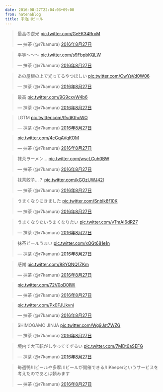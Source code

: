 ```yaml
---
date: 2016-08-27T22:04:03+09:00
from: hatenablog
title: 宇治川ビール
---
```


<p></p><blockquote class="twitter-tweet" data-lang="ja">
<p lang="ja" dir="ltr">最高の逆光 <a href="https://t.co/GeEK34RrxM">pic.twitter.com/GeEK34RrxM</a></p>— 抹茶 (@r7kamura) <a href="https://twitter.com/r7kamura/status/769410611151155200">2016年8月27日</a>
</blockquote><script async src="//platform.twitter.com/widgets.js" charset="utf-8"></script>

<p></p><blockquote class="twitter-tweet" data-lang="ja">
<p lang="ja" dir="ltr">平等〜〜〜 <a href="https://t.co/s9FbpbKQLW">pic.twitter.com/s9FbpbKQLW</a></p>— 抹茶 (@r7kamura) <a href="https://twitter.com/r7kamura/status/769412086015270912">2016年8月27日</a>
</blockquote><script async src="//platform.twitter.com/widgets.js" charset="utf-8"></script>

<p></p><blockquote class="twitter-tweet" data-lang="ja">
<p lang="ja" dir="ltr">あの屋根の上で光ってるやつほしい <a href="https://t.co/CwYsVd0W06">pic.twitter.com/CwYsVd0W06</a></p>— 抹茶 (@r7kamura) <a href="https://twitter.com/r7kamura/status/769422795205844993">2016年8月27日</a>
</blockquote><script async src="//platform.twitter.com/widgets.js" charset="utf-8"></script>

<p></p><blockquote class="twitter-tweet" data-lang="ja">
<p lang="ja" dir="ltr">最高 <a href="https://t.co/9G9cxvW4b6">pic.twitter.com/9G9cxvW4b6</a></p>— 抹茶 (@r7kamura) <a href="https://twitter.com/r7kamura/status/769424192349417472">2016年8月27日</a>
</blockquote><script async src="//platform.twitter.com/widgets.js" charset="utf-8"></script>

<p></p><blockquote class="twitter-tweet" data-lang="ja">
<p lang="da" dir="ltr">LGTM <a href="https://t.co/tfvdKthcWO">pic.twitter.com/tfvdKthcWO</a></p>— 抹茶 (@r7kamura) <a href="https://twitter.com/r7kamura/status/769430574855360513">2016年8月27日</a>
</blockquote><script async src="//platform.twitter.com/widgets.js" charset="utf-8"></script>

<p></p><blockquote class="twitter-tweet" data-lang="ja">
<p lang="und" dir="ltr"><a href="https://t.co/4cGqAVqKOM">pic.twitter.com/4cGqAVqKOM</a></p>— 抹茶 (@r7kamura) <a href="https://twitter.com/r7kamura/status/769431071498776576">2016年8月27日</a>
</blockquote><script async src="//platform.twitter.com/widgets.js" charset="utf-8"></script>

<p></p><blockquote class="twitter-tweet" data-lang="ja">
<p lang="ja" dir="ltr">抹茶ラーメン… <a href="https://t.co/wscLCuh0BW">pic.twitter.com/wscLCuh0BW</a></p>— 抹茶 (@r7kamura) <a href="https://twitter.com/r7kamura/status/769440412624760832">2016年8月27日</a>
</blockquote><script async src="//platform.twitter.com/widgets.js" charset="utf-8"></script>

<p></p><blockquote class="twitter-tweet" data-lang="ja">
<p lang="ja" dir="ltr">抹茶餃子…？ <a href="https://t.co/kGOzUWJ42l">pic.twitter.com/kGOzUWJ42l</a></p>— 抹茶 (@r7kamura) <a href="https://twitter.com/r7kamura/status/769440468555792384">2016年8月27日</a>
</blockquote><script async src="//platform.twitter.com/widgets.js" charset="utf-8"></script>

<p></p><blockquote class="twitter-tweet" data-lang="ja">
<p lang="ja" dir="ltr">うまくなりにきました <a href="https://t.co/SnbIk8f10K">pic.twitter.com/SnbIk8f10K</a></p>— 抹茶 (@r7kamura) <a href="https://twitter.com/r7kamura/status/769404120356626432">2016年8月27日</a>
</blockquote><script async src="//platform.twitter.com/widgets.js" charset="utf-8"></script>

<p></p><blockquote class="twitter-tweet" data-lang="ja">
<p lang="ja" dir="ltr">うまくなりたいうまくなりたい <a href="https://t.co/vTmAI6dRZ7">pic.twitter.com/vTmAI6dRZ7</a></p>— 抹茶 (@r7kamura) <a href="https://twitter.com/r7kamura/status/769440672302583810">2016年8月27日</a>
</blockquote><script async src="//platform.twitter.com/widgets.js" charset="utf-8"></script>

<p></p><blockquote class="twitter-tweet" data-lang="ja">
<p lang="ja" dir="ltr">抹茶ビールうまい <a href="https://t.co/xQGt681e1n">pic.twitter.com/xQGt681e1n</a></p>— 抹茶 (@r7kamura) <a href="https://twitter.com/r7kamura/status/769440967417995265">2016年8月27日</a>
</blockquote><script async src="//platform.twitter.com/widgets.js" charset="utf-8"></script>

<p></p><blockquote class="twitter-tweet" data-lang="ja">
<p lang="ja" dir="ltr">感謝 <a href="https://t.co/88YQNQ1ZKm">pic.twitter.com/88YQNQ1ZKm</a></p>— 抹茶 (@r7kamura) <a href="https://twitter.com/r7kamura/status/769444644300034048">2016年8月27日</a>
</blockquote><script async src="//platform.twitter.com/widgets.js" charset="utf-8"></script>

<p></p><blockquote class="twitter-tweet" data-lang="ja">
<p lang="und" dir="ltr"><a href="https://t.co/72V0oD0lWI">pic.twitter.com/72V0oD0lWI</a></p>— 抹茶 (@r7kamura) <a href="https://twitter.com/r7kamura/status/769458014994649088">2016年8月27日</a>
</blockquote><script async src="//platform.twitter.com/widgets.js" charset="utf-8"></script>

<p></p><blockquote class="twitter-tweet" data-lang="ja">
<p lang="und" dir="ltr"><a href="https://t.co/Px0FJUkvni">pic.twitter.com/Px0FJUkvni</a></p>— 抹茶 (@r7kamura) <a href="https://twitter.com/r7kamura/status/769458393492836356">2016年8月27日</a>
</blockquote><script async src="//platform.twitter.com/widgets.js" charset="utf-8"></script>

<p></p><blockquote class="twitter-tweet" data-lang="ja">
<p lang="und" dir="ltr">SHIMOGAMO JINJA <a href="https://t.co/Wg9Jst7WZG">pic.twitter.com/Wg9Jst7WZG</a></p>— 抹茶 (@r7kamura) <a href="https://twitter.com/r7kamura/status/769461574922678273">2016年8月27日</a>
</blockquote><script async src="//platform.twitter.com/widgets.js" charset="utf-8"></script>

<p></p><blockquote class="twitter-tweet" data-lang="ja">
<p lang="ja" dir="ltr">境内で大玉転がしやっててずるい <a href="https://t.co/7MDt6aSEFG">pic.twitter.com/7MDt6aSEFG</a></p>— 抹茶 (@r7kamura) <a href="https://twitter.com/r7kamura/status/769465581007273985">2016年8月27日</a>
</blockquote><script async src="//platform.twitter.com/widgets.js" charset="utf-8"></script>

<p></p><blockquote class="twitter-tweet" data-lang="ja">
<p lang="ja" dir="ltr">毎週鴨川ビールや多摩川ビールが開催できる川Keeperというサービスを考えたのであとは頼みます</p>— 抹茶 (@r7kamura) <a href="https://twitter.com/r7kamura/status/769464625809154048">2016年8月27日</a>
</blockquote><script async src="//platform.twitter.com/widgets.js" charset="utf-8"></script>


